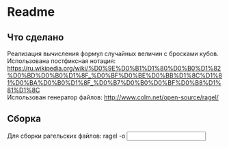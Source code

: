 # Readme

## Что сделано

Реализация вычисления формул случайных величин с бросками кубов.<br/>
Использована постфиксная нотация: https://ru.wikipedia.org/wiki/%D0%9E%D0%B1%D1%80%D0%B0%D1%82%D0%BD%D0%B0%D1%8F_%D0%BF%D0%BE%D0%BB%D1%8C%D1%81%D0%BA%D0%B0%D1%8F_%D0%B7%D0%B0%D0%BF%D0%B8%D1%81%D1%8C<br/>
Использован генератор файлов: http://www.colm.net/open-source/ragel/

## Сборка

Для сборки рагельских файлов: ragel -o <output file> <input file>
